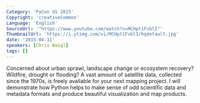 ```yaml
---
Category: 'PyCon US 2015'
Copyright: 'creativeCommon'
Language: 'English'
SourceUrl: '"https://www.youtube.com/watch?v=MCHpt1FvblI"'
ThumbnailUrl: 'https://i.ytimg.com/vi/MCHpt1FvblI/hqdefault.jpg'
date: '2015-04-11'
speakers: [Chris Waigl]
tags: []
---
```

Concerned about urban sprawl, landscape change or ecosystem recovery? Wildfire, drought or flooding? A vast amount of satellite data, collected since the 1970s, is freely available for your next mapping project. I will demonstrate how Python helps to make sense of odd scientific data and metadata formats and produce beautiful visualization and map products.

